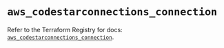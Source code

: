 # `aws_codestarconnections_connection`

Refer to the Terraform Registry for docs: [`aws_codestarconnections_connection`](https://registry.terraform.io/providers/hashicorp/aws/5.70.0/docs/resources/codestarconnections_connection).
